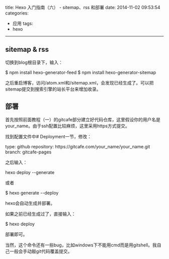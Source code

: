 title: Hexo 入门指南（六） - sitemap、rss 和部署
date: 2014-11-02 09:53:54
categories:
  - 应用
tags:
  - hexo
---

## sitemap & rss ##

切换到blog根目录下，输入：

</pre>
$ npm install hexo-generator-feed
$ npm install hexo-generator-sitemap
</pre>

之后重启博客，访问/atom.xml和/sitemap.xml，会发现已经生成了。可以把sitemap提交到搜索引擎的站长平台来增加收录。

## 部署 ##

首先按照前面教程（一）的gitcafe部分建立好代码仓库，这里假设你的用户名是your_name。由于ssh配置比较麻烦，这里采用https方式提交。

找到配置文件中# Deployment一节，修改：

</pre>
type: github
repository: https://gitcafe.com/your_name/your_name.git 
branch: gitcafe-pages
</pre>

之后输入：

</pre>
hexo deploy --generate
</pre>

或者

</pre>
$ hexo generate --deploy
</pre>

hexo会自动生成并部署。

如果之前已经生成过了，直接输入：

</pre>
$ hexo deploy
</pre>

部署即可。

当然，这个命令还有一些bug，比如windows下不能用cmd而是用gitshell。我自己一般会手动敲git代码覆盖提交。